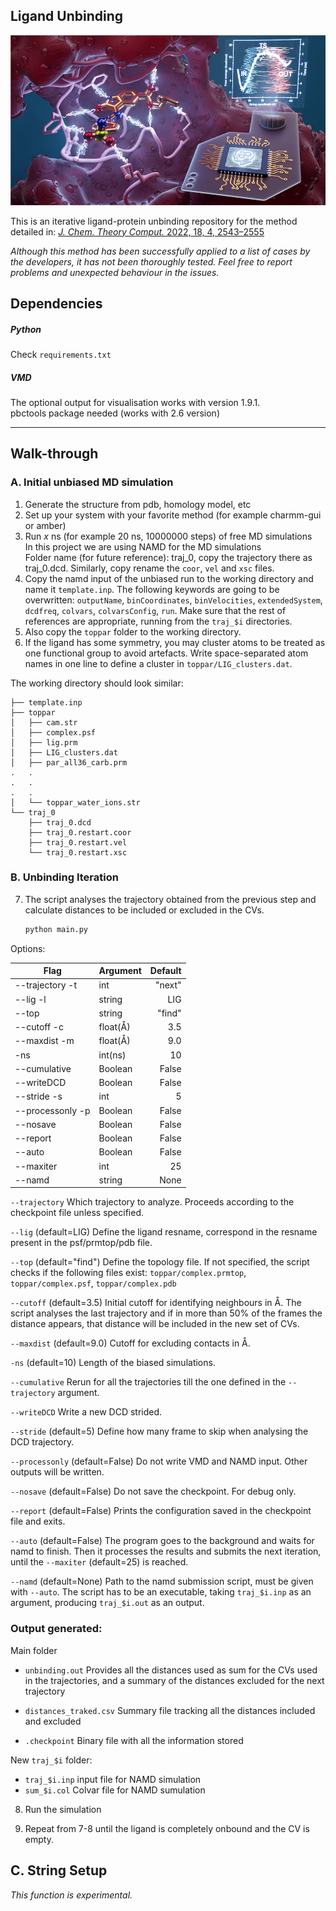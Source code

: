 Ligand Unbinding
--------------------
![cover](banner.jpeg)

This is an iterative ligand-protein unbinding repository
for the method detailed in:
[*J. Chem. Theory Comput.* 2022, 18, 4, 2543–2555](https://pubs.acs.org/doi/full/10.1021/acs.jctc.1c00924)

*Although this method has been successfully applied to a
list of cases by the developers, it has not been thoroughly
tested. Feel free to report problems and unexpected behaviour
in the issues.*

## Dependencies

##### Python
Check `requirements.txt` 

##### VMD
The optional output for visualisation works with version 1.9.1.  
pbctools package needed (works with 2.6 version)  

---

## Walk-through

### A. Initial unbiased MD simulation
1. Generate the structure from pdb, homology model, etc  
2. Set up your system with your favorite method (for example charmm-gui or amber)
3. Run *x* ns (for example 20 ns, 10000000 steps) of free MD simulations  
In this project we are using NAMD for the MD simulations  
Folder name (for future reference): traj_0, copy the trajectory
there as traj_0.dcd. Similarly, copy rename the `coor`, `vel` and `xsc` files.
4. Copy the namd input of the unbiased run to the working directory and name it `template.inp`.
The following keywords are going to be overwritten: `outputName`, `binCoordinates`, `binVelocities`,
`extendedSystem`, `dcdfreq`, `colvars`, `colvarsConfig`, `run`.
Make sure that the rest of references are appropriate, running from the `traj_$i`
directories.
5. Also copy the `toppar` folder to the working directory.
6. If the ligand has some symmetry, you may cluster atoms to be treated as one
functional group to avoid artefacts. Write space-separated atom names in one line
to define a cluster in `toppar/LIG_clusters.dat`.

The working directory should look similar:
```
├── template.inp
├── toppar
│   ├── cam.str
│   ├── complex.psf
│   ├── lig.prm
│   ├── LIG_clusters.dat
│   ├── par_all36_carb.prm
.   .
.   .
.   .
│   └── toppar_water_ions.str
└── traj_0
    ├── traj_0.dcd
    ├── traj_0.restart.coor
    ├── traj_0.restart.vel
    └── traj_0.restart.xsc
```

### B. Unbinding Iteration

7. The script analyses the trajectory obtained from the previous step and calculate distances
to be included or excluded in the CVs.
    ```bash
    python main.py
    ``` 
Options:

| Flag             | Argument | Default |
|------------------|:---------|--------:|
| --trajectory  -t | int      |  "next" |
| --lig         -l | string   |     LIG |
| --top            | string   |  "find" |
| --cutoff      -c | float(Å) |     3.5 |
| --maxdist     -m | float(Å) |     9.0 |
| -ns              | int(ns)  |      10 |
| --cumulative     | Boolean  |   False |
| --writeDCD       | Boolean  |   False |
| --stride      -s | int      |       5 |
| --processonly -p | Boolean  |   False |
| --nosave         | Boolean  |   False |
| --report         | Boolean  |   False |
| --auto           | Boolean  |   False |
| --maxiter        | int      |      25 |
| --namd           | string   |    None |

`--trajectory`
Which trajectory to analyze. Proceeds according to the checkpoint file unless specified.

`--lig` (default=LIG)
Define the ligand resname, correspond in the resname present in the psf/prmtop/pdb file.

`--top` (default="find")
Define the topology file. If not specified, the script checks if the following files exist:
`toppar/complex.prmtop`, `toppar/complex.psf`, `toppar/complex.pdb`

`--cutoff` (default=3.5)
Initial cutoff for identifying neighbours in Å. The script analyses the last trajectory and
if in more than 50% of the frames the distance appears, that distance will be included in
the new set of CVs.

`--maxdist` (default=9.0)
Cutoff for excluding contacts in Å.

`-ns` (default=10)
Length of the biased simulations.

`--cumulative` 
Rerun for all the trajectories till the one defined in the `--trajectory` argument.

`--writeDCD`
Write a new DCD strided.

`--stride` (default=5)
Define how many frame to skip when analysing the DCD trajectory.

`--processonly` (default=False)
Do not write VMD and NAMD input. Other outputs will be written.

`--nosave` (default=False)
Do not save the checkpoint. For debug only.

`--report` (default=False)
Prints the configuration saved in the checkpoint file and exits.

`--auto` (default=False)
The program goes to the background and waits for namd to finish. Then it 
processes the results and submits the next iteration, until the `--maxiter`
(default=25) is reached.

`--namd` (default=None)
Path to the namd submission script, must be given with `--auto`. The script has to be an executable,
taking `traj_$i.inp` as an argument, producing `traj_$i.out` as an output.

### Output generated:
Main folder
- `unbinding.out`
    Provides all the distances used as sum for the CVs used in the trajectories, and a summary
    of the distances excluded for the next trajectory
    
- `distances_traked.csv`
    Summary file tracking all the distances included and excluded

- `.checkpoint`
    Binary file with all the information stored
    
New `traj_$i` folder:
- `traj_$i.inp` input file for NAMD simulation
- `sum_$i.col` Colvar file for NAMD sumulation  
 
8. Run the simulation
  
9. Repeat from 7-8 until the ligand is completely onbound and the CV is empty.  

## C. String Setup

[//]: # (The option `-step string` attempts to create colvar files)

[//]: # (for a subsequent finite temperature string calculation.)
*This function is experimental.*